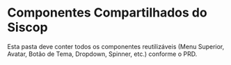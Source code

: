 # Componentes Compartilhados do Siscop

Esta pasta deve conter todos os componentes reutilizáveis (Menu Superior, Avatar, Botão de Tema, Dropdown, Spinner, etc.) conforme o PRD.
